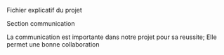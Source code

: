 Fichier explicatif du projet

Section communication

La communication est importante dans notre projet pour sa reussite; Elle permet une bonne collaboration